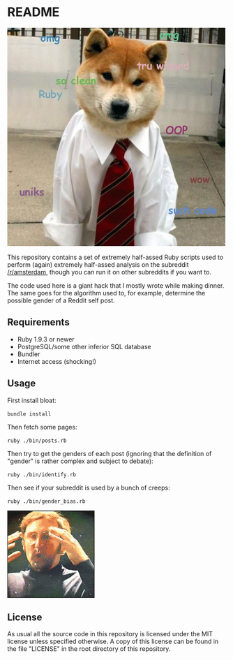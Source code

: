 # README

![Motivational Picture](./shibe.jpg)

This repository contains a set of extremely half-assed Ruby scripts used to
perform (again) extremely half-assed analysis on the subreddit
[/r/amsterdam](http://reddit.com/r/amsterdam), though you can run it on other
subreddits if you want to.

The code used here is a giant hack that I mostly wrote while making dinner. The
same goes for the algorithm used to, for example, determine the possible gender
of a Reddit self post.

## Requirements

* Ruby 1.9.3 or newer
* PostgreSQL/some other inferior SQL database
* Bundler
* Internet access (shocking!)

## Usage

First install bloat:

    bundle install

Then fetch some pages:

    ruby ./bin/posts.rb

Then try to get the genders of each post (ignoring that the definition of
"gender" is rather complex and subject to debate):

    ruby ./bin/identify.rb

Then see if your subreddit is used by a bunch of creeps:

    ruby ./bin/gender_bias.rb

![Boom! Headshot](./amazing.gif)

## License

As usual all the source code in this repository is licensed under the MIT
license unless specified otherwise. A copy of this license can be found in the
file "LICENSE" in the root directory of this repository.
